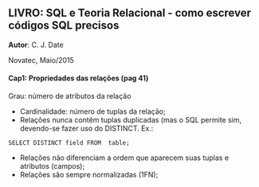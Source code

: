 ## LIVRO: SQL e Teoria Relacional - como escrever códigos SQL precisos
**Autor**: C. J. Date

Novatec, Maio/2015

#### Cap1: Propriedades das relações (pag 41)
Grau: número de atributos da relação

- Cardinalidade: número de tuplas da relação;
- Relações nunca contêm tuplas duplicadas (mas o SQL permite sim, devendo-se fazer uso do DISTINCT. Ex.:
```
SELECT DISTINCT field FROM  table;
```
- Relações não diferenciam a ordem que aparecem suas tuplas e atributos (campos);
- Relações são sempre normalizadas (1FN);




